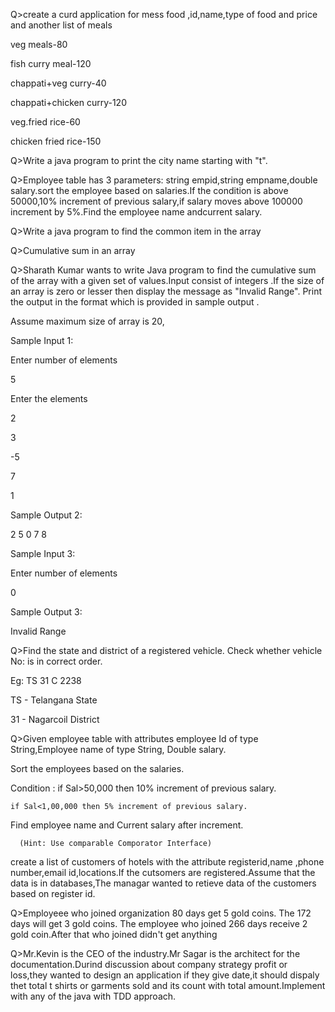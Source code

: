 Q>create a curd application for mess food ,id,name,type of food and price and another list of meals 

veg meals-80 

fish curry meal-120 

chappati+veg curry-40 

chappati+chicken curry-120 

veg.fried rice-60 

chicken fried rice-150 

 

 

Q>Write a  java program to print the city  name  starting with  "t". 

 

 

Q>Employee table has 3 parameters: string empid,string empname,double salary.sort the employee based on salaries.If the condition is above 50000,10% increment of previous salary,if salary moves above 100000 increment by 5%.Find the employee name andcurrent salary. 

 

Q>Write a java program to find the  common item in the array 

Q>Cumulative sum in an array 

 

Q>Sharath Kumar wants to write Java program to find the cumulative sum of the array with a given set of values.Input consist of integers .If the size of an array is zero or lesser then display the message as "Invalid Range". Print the output in the format which is provided in sample output . 

Assume maximum size of array is 20, 

 

Sample Input 1: 

 

Enter number of elements 

 

5 

Enter the elements 

 

2 

 

3 

 

-5 

 

7 

 

1 

 

Sample Output 2: 

 

2 5 0 7 8 

 

Sample Input 3: 

 

Enter number of elements 

 

0 

 

Sample Output 3: 

 

Invalid Range 

 

 

 

 

Q>Find the state and district of a registered vehicle. Check whether vehicle No: is in correct order. 

Eg: TS 31 C 2238 

TS - Telangana State 

31 - Nagarcoil District 

 

Q>Given employee table with attributes employee Id of type String,Employee name of type String, Double salary. 

Sort the employees based on the salaries. 

Condition : if Sal>50,000 then 10% increment of previous salary. 

    if Sal<1,00,000 then 5% increment of previous salary. 

Find employee name and Current salary after increment. 

      (Hint: Use comparable Comporator Interface) 

 

 

create a list of customers of hotels with the attribute registerid,name ,phone number,email id,locations.If the cutsomers are registered.Assume that the data is in databases,The managar  wanted to retieve data of the customers  based on register id. 

  

Q>Employeee who joined organization  80 days get 5 gold coins. The 172 days will get 3 gold coins. The employee who joined 266 days receive 2 gold coin.After that who joined didn't get anything 

 

Q>Mr.Kevin is the CEO  of the industry.Mr Sagar is the architect for the documentation.Durind discussion about  company strategy profit or loss,they wanted to design an application if they give date,it should dispaly thet total t shirts or garments sold and its count with total amount.Implement with any of the java with TDD approach. 

 

 

